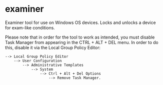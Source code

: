# examiner
Examiner tool for use on Windows OS devices. Locks and unlocks a device for exam-like conditions.

Please note that in order for the tool to work as intended, you must disable Task Manager 
from appearing in the CTRL + ALT + DEL menu. In order to do this, disable it via
the Local Group Policy Editor:

    --> Local Group Policy Editor
        --> User Configuration
            --> Administrative Templates 
                --> System 
                    --> Ctrl + Alt + Del Options
                        --> Remove Task Manager.

